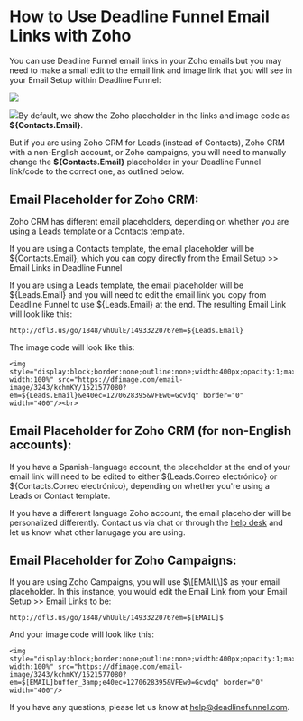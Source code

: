 # How to Use Deadline Funnel Email Links with Zoho

You can use Deadline Funnel email links in your Zoho emails but you may need to make a small edit to the email link and image link that you will see in your Email Setup within Deadline Funnel:

![](https://s3.amazonaws.com/helpscout.net/docs/assets/53974d6ce4b0c76107b109d1/images/5ab40b20042863478ea7cf78/file-uNoAOksS1c.png)

![](https://s3.amazonaws.com/helpscout.net/docs/assets/53974d6ce4b0c76107b109d1/images/5ab40a6c042863478ea7cf6e/file-J82wrpGx8G.png)By default, we show the Zoho placeholder in the links and image code as **${Contacts.Email}**.

But if you are using Zoho CRM for Leads \(instead of Contacts\), Zoho CRM with a non-English account, or Zoho campaigns, you will need to manually change the **${Contacts.Email}** placeholder in your Deadline Funnel link/code to the correct one, as outlined below.

## Email Placeholder for Zoho CRM:

Zoho CRM has different email placeholders, depending on whether you are using a Leads template or a Contacts template.

If you are using a Contacts template, the email placeholder will be ${Contacts.Email}, which you can copy directly from the Email Setup &gt;&gt; Email Links in Deadline Funnel

If you are using a Leads template, the email placeholder will be ${Leads.Email} and you will need to edit the email link you copy from Deadline Funnel to use ${Leads.Email} at the end. The resulting Email Link will look like this:

```text
http://dfl3.us/go/1848/vhUulE/1493322076?em=${Leads.Email}
```

The image code will look like this:

```text
<img style="display:block;border:none;outline:none;width:400px;opacity:1;max-width:100%" src="https://dfimage.com/email-image/3243/kchmKY/1521577080?em=${Leads.Email}&e40ec=1270628395&VFEw0=Gcvdq" border="0" width="400"/><br>
```

## Email Placeholder for Zoho CRM \(for non-English accounts\):

If you have a Spanish-language account, the placeholder at the end of your email link will need to be edited to either ${Leads.Correo electrónico} or ${Contacts.Correo electrónico}, depending on whether you're using a Leads or Contact template.

If you have a different language Zoho account, the email placeholder will be personalized differently. Contact us via chat or through the [help desk](mailto:mailto:help@deadlinefunnel.com) and let us know what other lanugage you are using.

## Email Placeholder for Zoho Campaigns:

If you are using Zoho Campaigns, you will use $\[EMAIL\]$ as your email placeholder. In this instance, you would edit the Email Link from your Email Setup &gt;&gt; Email Links to be:

```text
http://dfl3.us/go/1848/vhUulE/1493322076?em=$[EMAIL]$
```

And your image code will look like this:

```text
<img style="display:block;border:none;outline:none;width:400px;opacity:1;max-width:100%" src="https://dfimage.com/email-image/3243/kchmKY/1521577080?em=$[EMAIL]buffer_3amp;e40ec=1270628395&VFEw0=Gcvdq" border="0" width="400"/>
```

If you have any questions, please let us know at [help@deadlinefunnel.com](mailto:mailto:help@deadlinefunnel.com).

